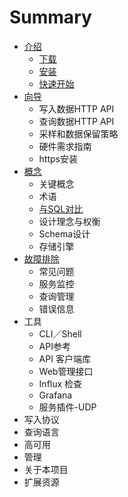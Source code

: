 # Summary

* [介绍](README.md)
  * [下载](xia-zai.md)
  * [安装](an-zhuang.md)
  * [快速开始](kuai-su-kai-shi.md)
* [向导](jie-shao.md)
  * 写入数据HTTP API
  * 查询数据HTTP API
  * 采样和数据保留策略
  * 硬件需求指南
  * https安装
* [概念](gai-nian.md)
  * 关键概念
  * 术语
  * [与SQL对比](gai-nian/yu-sql-dui-bi.md)
  * 设计理念与权衡
  * Schema设计
  * 存储引擎
* [故障排除](gu-zhang-pai-chu.md)
  * 常见问题
  * 服务监控
  * 查询管理
  * 错误信息
* 工具
  * CLI／Shell
  * API参考
  * API 客户端库
  * Web管理接口
  * Influx 检查
  * Grafana
  * 服务插件-UDP
* 写入协议
* 查询语言
* 高可用
* 管理
* 关于本项目
* 扩展资源

